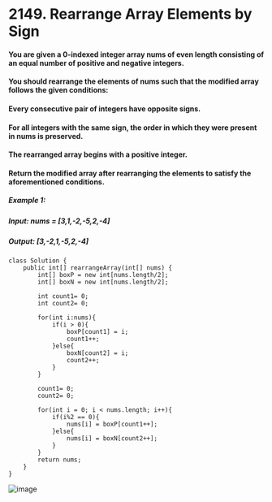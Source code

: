 # 2149. Rearrange Array Elements by Sign

#### You are given a 0-indexed integer array nums of even length consisting of an equal number of positive and negative integers.
#### You should rearrange the elements of nums such that the modified array follows the given conditions:
#### Every consecutive pair of integers have opposite signs.
#### For all integers with the same sign, the order in which they were present in nums is preserved.
#### The rearranged array begins with a positive integer.

#### Return the modified array after rearranging the elements to satisfy the aforementioned conditions.

##### Example 1:
#####    Input: nums = [3,1,-2,-5,2,-4]
#####    Output: [3,-2,1,-5,2,-4]


```
class Solution {
    public int[] rearrangeArray(int[] nums) {        
        int[] boxP = new int[nums.length/2];
        int[] boxN = new int[nums.length/2];
        
        int count1= 0;
        int count2= 0;
        
        for(int i:nums){
            if(i > 0){
                boxP[count1] = i;
                count1++;
            }else{
                boxN[count2] = i;
                count2++;
            }
        }
        
        count1= 0;
        count2= 0;
        
        for(int i = 0; i < nums.length; i++){
            if(i%2 == 0){
                nums[i] = boxP[count1++];
            }else{
                nums[i] = boxN[count2++];
            }
        }
        return nums;
    }
}
```

![image](https://user-images.githubusercontent.com/97871497/189712236-7d36ed27-adf1-45b3-9637-b7feee09e363.png)
